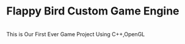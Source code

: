 <h1>Flappy Bird Custom Game Engine</h1> 
<br>
This is Our First Ever Game Project Using C++,OpenGL 
